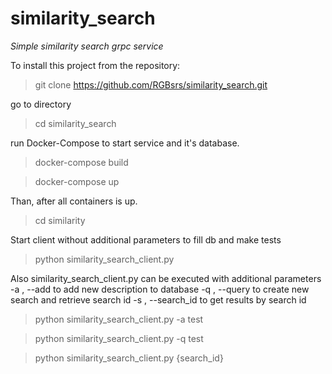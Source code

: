 # similarity_search
*Simple similarity search grpc service*
 
To install this project from the repository:

>git clone https://github.com/RGBsrs/similarity_search.git

go to directory
> cd similarity_search

run Docker-Compose to start service and it's database.
>docker-compose build

>docker-compose up

Than, after all containers is up.
>cd similarity

Start client without additional parameters to fill db and make tests
>python similarity_search_client.py 

Also similarity_search_client.py can be executed with additional parameters
-a , --add to add new description to database
-q , --query to create new search and retrieve search id
-s , --search_id to get results by search id

> python similarity_search_client.py -a test

> python similarity_search_client.py -q test

> python similarity_search_client.py {search_id}


